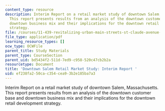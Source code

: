 ```yaml
---
content_type: resource
description: Interim Report on a retail market study of downtown Salem, Massachusetts.
  This report presents results from an analysis of the downtown customer base and
  downtown business mix and their implications for the downtown retail development
  strategy.
file: /courses/11-439-revitalizing-urban-main-streets-st-claude-avenue-new-orleans-spring-2009/ef238fa250cac354cea93b2e185ba7a3_MIT11_439s09_study_Downtown_Salem_Retail_Study.pdf
file_type: application/pdf
learning_resource_types: []
ocw_type: OCWFile
parent_title: Study Materials
parent_type: CourseSection
parent_uid: bd5434f2-511d-7ed9-c958-520c47cb2b2a
resourcetype: Document
title: 'Downtown Salem Retail Market Study: Interim Report '
uid: ef238fa2-50ca-c354-cea9-3b2e185ba7a3
---
```

Interim Report on a retail market study of downtown Salem, Massachusetts. This report presents results from an analysis of the downtown customer base and downtown business mix and their implications for the downtown retail development strategy.

